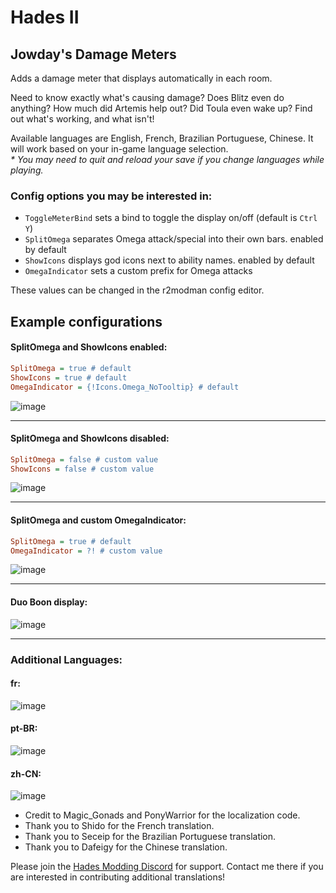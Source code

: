 # Hades II

## Jowday's Damage Meters

Adds a damage meter that displays automatically in each room.

Need to know exactly what's causing damage? Does Blitz even do anything? How much did Artemis help out? Did Toula even wake up? Find out what's working, and what isn't!

Available languages are English, French, Brazilian Portuguese, Chinese. It will work based on your in-game language selection. \
_* You may need to quit and reload your save if you change languages while playing._

### Config options you may be interested in:
 - `ToggleMeterBind` sets a bind to toggle the display on/off (default is `Ctrl Y`)
 - `SplitOmega` separates Omega attack/special into their own bars. enabled by default
 - `ShowIcons` displays god icons next to ability names. enabled by default
 - `OmegaIndicator` sets a custom prefix for Omega attacks

These values can be changed in the r2modman config editor.

## Example configurations
#### SplitOmega and ShowIcons enabled:
```ini
SplitOmega = true # default
ShowIcons = true # default
OmegaIndicator = {!Icons.Omega_NoTooltip} # default
```
![image](https://github.com/The-Black-Lodge/JowdayDamageMeter/assets/7319207/d8e63eeb-df7f-46f0-b610-50bf0d5752f8)

---

#### SplitOmega and ShowIcons disabled:
```ini
SplitOmega = false # custom value
ShowIcons = false # custom value
```
![image](https://github.com/The-Black-Lodge/JowdayDamageMeter/assets/7319207/b9b516a7-3d34-4c9e-bb3a-b0d561fec5a3)

---

#### SplitOmega and custom OmegaIndicator:
```ini
SplitOmega = true # default
OmegaIndicator = ?! # custom value
```
![image](https://github.com/The-Black-Lodge/JowdayDamageMeter/assets/7319207/a77f17e3-fe5e-4bc1-a13e-403dabef4bf8)

---

#### Duo Boon display:
![image](https://github.com/The-Black-Lodge/JowdayDamageMeter/assets/7319207/334cbbdd-2797-406c-9d86-1b30b85582bb)

---

### Additional Languages:

#### fr:
![image](https://github.com/The-Black-Lodge/JowdayDamageMeter/assets/7319207/6466a924-97ce-4327-8a8a-4e3f4c5f2273)

#### pt-BR:
![image](https://github.com/The-Black-Lodge/JowdayDamageMeter/assets/7319207/12de43b6-3c63-4740-b606-31f088dfa4e0)

#### zh-CN:
![image](https://github.com/The-Black-Lodge/JowdayDamageMeter/assets/7319207/c320ebab-02fa-4316-b431-fd268dd493ed)



- Credit to Magic_Gonads and PonyWarrior for the localization code.
- Thank you to Shido for the French translation.
- Thank you to Seceip for the Brazilian Portuguese translation.
- Thank you to Dafeigy for the Chinese translation.

Please join the [Hades Modding Discord](https://discord.gg/KuMbyrN) for support. Contact me there if you are interested in contributing additional translations!
